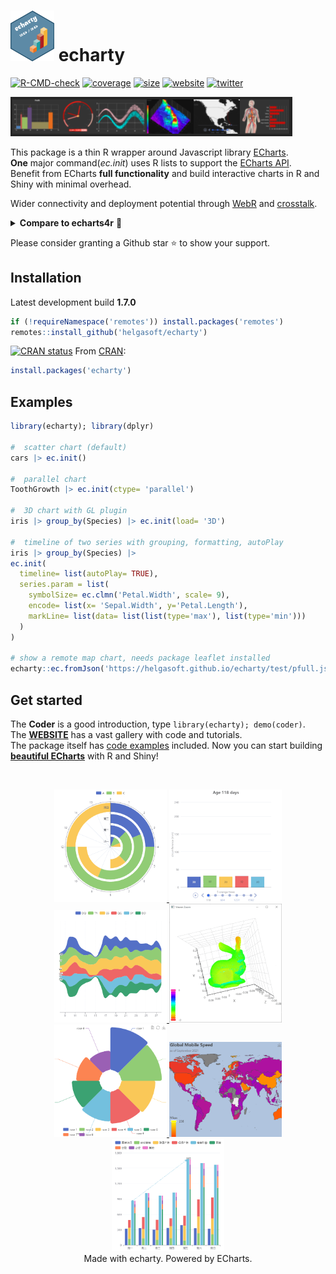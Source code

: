 
# <img src='man/figures/logo.png' width='70px' alt='' /> echarty

<!-- badges: start -->

[![R-CMD-check](https://github.com/helgasoft/echarty/workflows/R-CMD-check/badge.svg)](https://github.com/helgasoft/echarty/actions)
[![coverage](https://coveralls.io/repos/github/helgasoft/echarty/badge.svg)](https://coveralls.io/github/helgasoft/echarty)
[![size](https://img.shields.io/github/languages/code-size/helgasoft/echarty)](https://github.com/helgasoft/echarty/releases/)
[![website](https://img.shields.io/badge/Website-Visit-blue)](https://helgasoft.github.io/echarty)
[![twitter](https://img.shields.io/twitter/follow/echarty.svg?style=social&label=Follow)](https://x.com/echarty_R)

<!--
[![CRAN
downloads](https://cranlogs.r-pkg.org/badges/last-day/echarty)](https://cranlogs.r-pkg.org/badges/last-day/echarty)   -->

<!-- badges: end -->

<a href='https://helgasoft.github.io/echarty'><img src="man/figures/echarty.gallery.png" alt="echarty.gallery" /></a>

This package is a thin R wrapper around Javascript library
[ECharts](https://echarts.apache.org/en/index.html).  
**One** major command(_ec.init_) uses R lists to support the [ECharts API](https://echarts.apache.org/en/option.html).  
Benefit from ECharts **full functionality** and build
interactive charts in R and Shiny with minimal overhead.  

Wider connectivity and deployment potential through [WebR](https://helgasoft.github.io/echarty/test/coder.html) and  [crosstalk](https://rpubs.com/echarty/crosstalk).  

<details> <summary><b>Compare to echarts4r</b> 📌</summary>

R package | echarts4r | echarty
--- | --- | ---
initial commit | Mar 12, 2018 | Feb 5, 2021
library size | ![875 KB](https://img.shields.io/github/languages/code-size/JohnCoene/echarts4r.svg) | ![266KB](https://img.shields.io/github/languages/code-size/helgasoft/echarty)
test coverage | ![32%](https://coveralls.io/repos/github/JohnCoene/echarts4r/badge.svg) [![link](man/figures/external-link-16.png)](https://coveralls.io/github/JohnCoene/echarts4r) | ![98%](https://coveralls.io/repos/github/helgasoft/echarty/badge.svg) [![link](man/figures/external-link-16.png)](https://coveralls.io/github/helgasoft/echarty)
lines of code | 1,202,681 [![link](man/figures/external-link-16.png)](https://api.codetabs.com/v1/loc/?github=JohnCoene/echarts4r) | 5,988 [![link](man/figures/external-link-16.png)](https://api.codetabs.com/v1/loc?github=helgasoft/echarty)
echarts.js version | 5.4.3 [![link](man/figures/external-link-16.png)](https://github.com/JohnCoene/echarts4r/blob/master/inst/htmlwidgets/lib/echarts-4.8.0/echarts-en.min.js) | 6.0.0 [![link](man/figures/external-link-16.png)](https://github.com/helgasoft/echarty/blob/main/inst/js/echarts.min.js)
API design | own commands with parameters | mostly [ECharts option](https://echarts.apache.org/en/option.html) lists <sup>(1)</sup>
number of commands | over [200](https://echarts4r.john-coene.com/reference/) | **one** command (ec.init) + optional utility commands
[dataset](https://echarts.apache.org/en/option.html#dataset) support | no | **yes**
[WebR](https://docs.r-wasm.org/webr/latest/) support | no	| **yes**
[crosstalk](https://rstudio.github.io/crosstalk/) support | no | **yes**
column-to-style | no	| **yes**
dependencies ([tools](https://www.rdocumentation.org/packages/tools/versions/3.6.2/topics/package_dependencies)) | 70 | 46 
dependencies ([WebR](https://repo.r-wasm.org)) | 188 | 46 

<!-- utilities | bezier, correlations, histogram, density, loess, flip, nesting, more | extended boxplots, tabsets, layouts, shapefiles, lotties, more -->
<sup>(1)</sup> We encourage users to follow the original ECharts API to construct charts with echarty. 
	This differs from echarts4r which uses own commands for most chart options.   

Comparison review done October 2025 for current versions of echarts4R and echarty.  
___
</details>

Please consider granting a Github star ⭐ to show your support.  

## Installation

<!-- [![Github version](https://img.shields.io/github/v/release/helgasoft/echarty?label=github)](https://github.com/helgasoft/echarty/releases)  <sup>.02</sup>  -->
Latest development build **1.7.0**

``` r
if (!requireNamespace('remotes')) install.packages('remotes')
remotes::install_github('helgasoft/echarty')
```

[![CRAN
status](https://www.r-pkg.org/badges/version/echarty)](https://cran.r-project.org/package=echarty) 
From [CRAN](https://CRAN.R-project.org):

``` r
install.packages('echarty')
```

## Examples

``` r
library(echarty); library(dplyr)

#  scatter chart (default)
cars |> ec.init()

#  parallel chart
ToothGrowth |> ec.init(ctype= 'parallel')

#  3D chart with GL plugin
iris |> group_by(Species) |> ec.init(load= '3D')

#  timeline of two series with grouping, formatting, autoPlay
iris |> group_by(Species) |> 
ec.init(
  timeline= list(autoPlay= TRUE),
  series.param = list(
    symbolSize= ec.clmn('Petal.Width', scale= 9),
    encode= list(x= 'Sepal.Width', y='Petal.Length'),
    markLine= list(data= list(list(type='max'), list(type='min')))
  )
)

# show a remote map chart, needs package leaflet installed
echarty::ec.fromJson('https://helgasoft.github.io/echarty/test/pfull.json')

```

## Get started

The **Coder** is a good introduction, type ```library(echarty); demo(coder)```.  
The [**WEBSITE**](https://helgasoft.github.io/echarty) has a vast gallery with code and tutorials.  
The package itself has [code examples](https://raw.githubusercontent.com/helgasoft/echarty/refs/heads/main/demo/examples.R)
included.
Now you can start building [**beautiful ECharts**](https://echarts.apache.org/examples/en/index.html) with R and Shiny!

<br>
<p align="center">
<a href='https://helgasoft.github.io/echarty/articles/gallery.html' target='_blank'>
  <img src="man/figures/ssPolarStack.png" alt="Polar Stack" width="180"/>
  <img src="man/figures/ssBars.gif" alt="timeline bars"/>
  <img src="man/figures/ssThemeRiver.png" alt="themeRiver" width="180"/>
  <img src="man/figures/ssBunny.gif" alt="3D"/> <br>
  <!-- img src="man/figures/ssMorph.gif" width="180"/ -->
  <img src="man/figures/ssRose.png" alt="rose pie" width="180"/>
  <img src="man/figures/ssSpeed.png" alt="map" width="180"/>
  <img src="man/figures/ssStackBar.png" alt="stacked grouped bars" width="180"/>
</a> 
<br>Made with echarty. Powered by ECharts.
</p>
